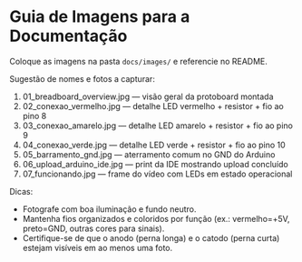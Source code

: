 # Guia de Imagens para a Documentação

Coloque as imagens na pasta `docs/images/` e referencie no README.

Sugestão de nomes e fotos a capturar:
1. 01_breadboard_overview.jpg — visão geral da protoboard montada
2. 02_conexao_vermelho.jpg — detalhe LED vermelho + resistor + fio ao pino 8
3. 03_conexao_amarelo.jpg — detalhe LED amarelo + resistor + fio ao pino 9
4. 04_conexao_verde.jpg — detalhe LED verde + resistor + fio ao pino 10
5. 05_barramento_gnd.jpg — aterramento comum no GND do Arduino
6. 06_upload_arduino_ide.jpg — print da IDE mostrando upload concluído
7. 07_funcionando.jpg — frame do vídeo com LEDs em estado operacional

Dicas:
- Fotografe com boa iluminação e fundo neutro.
- Mantenha fios organizados e coloridos por função (ex.: vermelho=+5V, preto=GND, outras cores para sinais).
- Certifique-se de que o anodo (perna longa) e o catodo (perna curta) estejam visíveis em ao menos uma foto.

